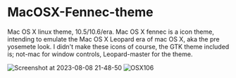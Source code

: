 # MacOSX-Fennec-theme
Mac OS X linux theme, 10.5/10.6/era. 
Mac OS X fennec is a icon theme, intending to emulate the Mac OS X Leopard era of mac OS X, aka the pre yosemete look.
I didn't make these icons of course, the GTK theme included is; not-mac for window controls, Leopard-master for the theme. 


![Screenshot at 2023-08-08 21-48-50](https://github.com/kaiserfen/MacOSX-Fennec-theme/assets/49593835/74190c19-5e9f-48ed-8fc5-d59e3e72beeb)
![OSX106](https://github.com/kaiserfen/MacOSX-Fennec-theme/assets/49593835/66890ecc-82b2-45a2-887d-e773db5bf57c)
